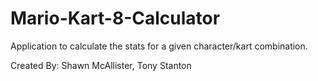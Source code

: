 # Mario-Kart-8-Calculator
 Application to calculate the stats for a given character/kart combination.
  
 Created By: Shawn McAllister, Tony Stanton